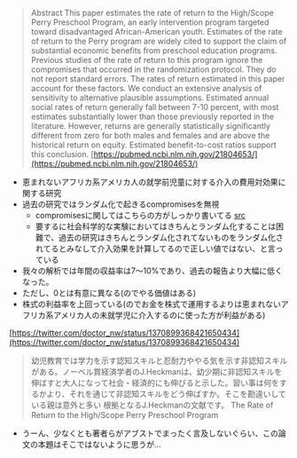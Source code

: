 
> Abstract
>  This paper estimates the rate of return to the High/Scope Perry Preschool Program, an early intervention program targeted toward disadvantaged African-American youth. Estimates of the rate of return to the Perry program are widely cited to support the claim of substantial economic benefits from preschool education programs. Previous studies of the rate of return to this program ignore the compromises that occurred in the randomization protocol. They do not report standard errors. The rates of return estimated in this paper account for these factors. We conduct an extensive analysis of sensitivity to alternative plausible assumptions. Estimated annual social rates of return generally fall between 7-10 percent, with most estimates substantially lower than those previously reported in the literature. However, returns are generally statistically significantly different from zero for both males and females and are above the historical return on equity. Estimated benefit-to-cost ratios support this conclusion.
[https://pubmed.ncbi.nlm.nih.gov/21804653/](https://pubmed.ncbi.nlm.nih.gov/21804653/)
- 恵まれないアフリカ系アメリカ人の就学前児童に対する介入の費用対効果に関する研究
- 過去の研究ではランダム化で起きるcompromisesを無視
    - compromisesに関してはこちらの方がしっかり書いてる [src](https://www.researchgate.net/publication/265879754_Compromised_Randomization_and_Uncertainty_of_Treatment_Assignments_in_Social_Experiments_The_Case_of_the_Perry_Preschool_Program)
    - 要するに社会科学的な実験においてはきちんとランダム化することは困難で、過去の研究はきちんとランダム化されてないものをランダム化されてるとみなして介入効果を計算してるので正しい値ではない、と言っている
- 我々の解析では年間の収益率は7〜10%であり、過去の報告より大幅に低くなった。
- ただし、0とは有意に異なる(のでやる価値はある)
- 株式の利益率を上回っている(のでお金を株式で運用するよりは恵まれないアフリカ系アメリカ人の未就学児に介入するのに使った方が利益がある)


[https://twitter.com/doctor_nw/status/1370899368421650434](https://twitter.com/doctor_nw/status/1370899368421650434)
> 幼児教育では学力を示す認知スキルと忍耐力ややる気を示す非認知スキルがある。ノーベル賞経済学者のJ.Heckmanは、幼少期に非認知スキルを伸ばすと大人になって社会・経済的にも伸びると示した。習い事は何をするかより、それを通じて非認知スキルをどう伸ばすか。そこを勘違いしている親は意外と多い
> 根拠となるJ.Heckmanの文献です。
> The Rate of Return to the High/Scope Perry Preschool Program
- うーん、少なくとも著者らがアブストでまったく言及しないぐらい、この論文の本題はそこではないように思うが…
